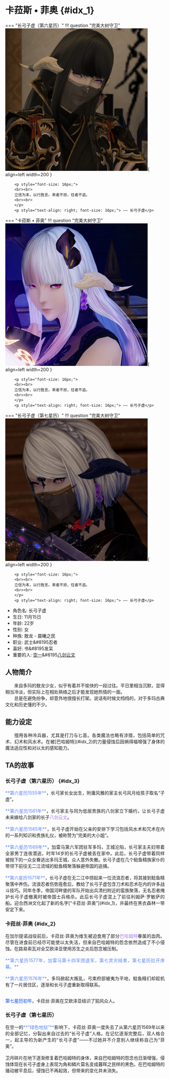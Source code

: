 # **卡菈斯 • 菲奥** {#idx_1}

=== "长弓子虚（第六星历）"
    !!! question "完美大树守卫"
        ![Image title](./Image/Sixth.png){ align=left width=200 }
        
        <p style="font-size: 16px;">
        <br><br>
        立信为本，以行胜言。来者不拒，往者不追。
        <br><br>
        </p>
        <p style="text-align: right; font-size: 16px;"> —— 长弓子虚</p>

=== "卡菈斯 • 菲奥"
    !!! question "完美大树守卫"
        ![Image title](./Image/Calasse.png){ align=left width=200 }
        
        <p style="font-size: 16px;">
        <br><br>
        立信为本，以行胜言。来者不拒，往者不追。
        <br><br>
        </p>
        <p style="text-align: right; font-size: 16px;"> —— 长弓子虚</p>

=== "长弓子虚（第七星历）"
    !!! question "完美大树守卫"
        ![Image title](./Image/Seventh.png){ align=left width=200 }
        
        <p style="font-size: 16px;">
        <br><br>
        立信为本，以行胜言。来者不拒，往者不追。
        <br><br>
        </p>
        <p style="text-align: right; font-size: 16px;"> —— 长弓子虚</p>

<div class="grid cards" markdown>

  - 角色名: 长弓子虚
  - 生日: 11月15日
  - 年龄: 22岁
  - 性别: 女
  - 种族: 敖龙 - 晨曦之民
  - 职业: 武士&#8195忍者
  - 喜好: 书&#8195发呆
  - 重要的人: [空一](../VOID/VOID.md)&#8195[八剑云文](#idx_3)

</div>

## **人物简介**
<div style="text-align: justify;" markdown>
&#8195&#8195来自多玛的敖龙少女，似乎有着并不愉快的一段过往。平日里相当沉默，显得相当冷淡，但实际上在相处熟络之后才能发现她热情的一面。<br>&#8195&#8195总是在避免纷争，却意外地很擅长打架。说话有时候文绉绉的，对于多玛古典文化和历史懂的不少。
</div>

## **能力设定**
<div style="text-align: justify;" markdown>
&#8195&#8195擅用各种冷兵器，尤其是打刀与匕首。各类魔法也略有涉猎，包括简单的咒术、幻术和风水术。在被[巴哈姆特](#idx_2)的力量侵蚀后因祸得福增强了身体的魔法适应性和对以太的感知能力。
</div>

## **TA的故事**
### **长弓子虚（第六星历）** {#idx_3}
<div style="text-align: justify;" markdown>
<span style="color: #5782FF;">**第六星历1555年**</span>，长弓家长女出生，附庸风雅的家主长弓风月给孩子取名“子虚”。<br><br>
<span style="color: #5782FF;">**第六星历1561年**</span>，长弓家主与同为低层贵族的八剑家立下婚约，让长弓子虚未来嫁给八剑家的长子<span style="color: #A776E8;">八剑云文</span>。<br><br> 
<span style="color: #5782FF;">**第六星历1565年**</span>，长弓子虚开始在父亲的安排下学习包括风水术和咒术在内的一系列知识和贵族礼仪，被称赞为“完美的大小姐”。<br><br>
<span style="color: #5782FF;">**第六星历1569年**</span>，加雷马第六军团驻军多玛，王城沦陷，长弓家主夫妇带着全家男丁连夜潜逃，时年14岁的长弓子虚被丢在家中。此后，长弓子虚带着同样被抛下的一众女眷逃出多玛王城，众人意外失散。长弓子虚在几个鲶鱼精族家仆的带领下前往无二江流域的鲶鱼精聚落躲避帝国的追捕。<br><br>
<span style="color: #5782FF;">**第六星历1571年**</span>，长弓子虚在无二江中捞起来一位流浪忍者，将其接到鲶鱼精聚落中养伤。流浪忍者伤势痊愈后，教给了长弓子虚包含刀术和忍术在内的许多战斗技巧。同年冬季，帝国河畔堡的军队开始出兵清扫附近的蛮族聚落，无名忍者掩护长弓子虚撤离时被帝国士兵格杀。此后长弓子虚混上了前往利姆萨·罗敏萨的船。迎合西洲文化起了新的名字[“卡菈丝·菲奥”](#idx_1)，并最终在黑衣森林一带安定下来。
</div>

### **卡菈丝·菲奥** {#idx_2}
<div style="text-align: justify;" markdown>
在加尔提诺战役前后，卡菈丝·菲奥为维生被迫食用了部分<span style="color: #A776E8;">巴哈姆特</span>眷属的血肉。尽管在进食前已经尽可能使以太失活，但来自巴哈姆特的怨念依然造成了不小侵蚀。在路易索瓦对全艾欧泽亚使用苏生之炎后怨念被压制。<br><br>
<span style="color: #5782FF;">**第六星历1577年，加雷马第十四军团退军，第七灵灾结束，第七星历拉开序幕。**</span><br><br>
<span style="color: #5782FF;">**第六星历1576年**</span>，多玛掀起大叛乱，弓束府邸被夷为平地，鲶鱼精们却趁机有了一片居住区，逐渐和长弓子虚重新取得联系。<br><br>

<span style="color: #5782FF;">**第七星历初年**</span>，卡菈丝·菲奥在艾欧泽亚结识了狛风众人。
</div>

### **长弓子虚（第七星历）**
<div style="text-align: justify;" markdown>
在空一的<span style="color: #5782FF;">**“绿色地狱”**</span>影响下，卡菈丝·菲奥一度失去了从第六星历1569年以来的全部记忆，分裂出来自过去的“长弓子虚”人格。在记忆逐渐完整后，双人格合一，起主导的为新产生的“长弓子虚”——不过她并不介意别人继续称自己为“菲奥”。<br><br>
卫月碎片在地下逐渐修复着巴哈姆特的身体，来自巴哈姆特的怨念也日渐增强，侵蚀体现在长弓子虚身上表现为角和鳞片莫名变成暮晖之民样的黑色。在巴哈姆特的骚动被平息后，侵蚀已不再起效，但带来的变化并未消失。
</div>